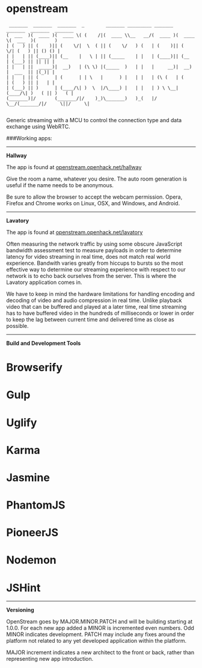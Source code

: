 openstream
==========

```
 _______  _______  _______  _        _______ _________ _______  _______  _______  _______ 
(  ___  )(  ____ )(  ____ \( (    /|(  ____ \\__   __/(  ____ )(  ____ \(  ___  )(       )
| (   ) || (    )|| (    \/|  \  ( || (    \/   ) (   | (    )|| (    \/| (   ) || () () |
| |   | || (____)|| (__    |   \ | || (_____    | |   | (____)|| (__    | (___) || || || |
| |   | ||  _____)|  __)   | (\ \) |(_____  )   | |   |     __)|  __)   |  ___  || |(_)| |
| |   | || (      | (      | | \   |      ) |   | |   | (\ (   | (      | (   ) || |   | |
| (___) || )      | (____/\| )  \  |/\____) |   | |   | ) \ \__| (____/\| )   ( || )   ( |
(_______)|/       (_______/|/    )_)\_______)   )_(   |/   \__/(_______/|/     \||/     \|
                                                                                          
```                                                                
                                                                                          

Generic streaming with a MCU to control the connection type and data exchange using WebRTC.

###Working apps:

---

**Hallway**

The app is found at [openstream.openhack.net/hallway](http://openstream.openhack.net#hallway)

Give the room a name, whatever you desire. The auto room generation is useful if the name needs to be anonymous.

Be sure to allow the browser to accept the webcam permission. Opera, Firefox and Chrome works on Linux, OSX, and Windows, and Android.

---

**Lavatory**

The app is found at [openstream.openhack.net/lavatory](http://openstream.openhack.net/lavatory)

Often measuring the network traffic by using some obscure JavaScript bandwidth assessment test to measure payloads in order to determine latency for video streaming in real time, does not match real world experience. Bandwith varies greatly from hiccups to bursts so the most effective way to determine our streaming experience with respect to our network is to echo back ourselves from the server. This is where the Lavatory application comes in.

We have to keep in mind the hardware limitations for handling encoding and decoding of video and audio compression in real time. Unlike playback video that can be buffered and played at a later time, real time streaming has to have buffered video in the hundreds of milliseconds or lower in order to keep the lag between current time and delivered time as close as possible.

---

**Build and Development Tools**

# Browserify
# Gulp
# Uglify
# Karma
# Jasmine
# PhantomJS
# PioneerJS
# Nodemon
# JSHint

---

**Versioning**

OpenStream goes by MAJOR.MINOR.PATCH and will be building starting at 1.0.0. For each new app added a MINOR is incremented even numbers. Odd MINOR indicates development. PATCH may include any fixes around the platform not related to any yet developed application within the platform.

MAJOR increment indicates a new architect to the front or back, rather than representing new app introduction.
